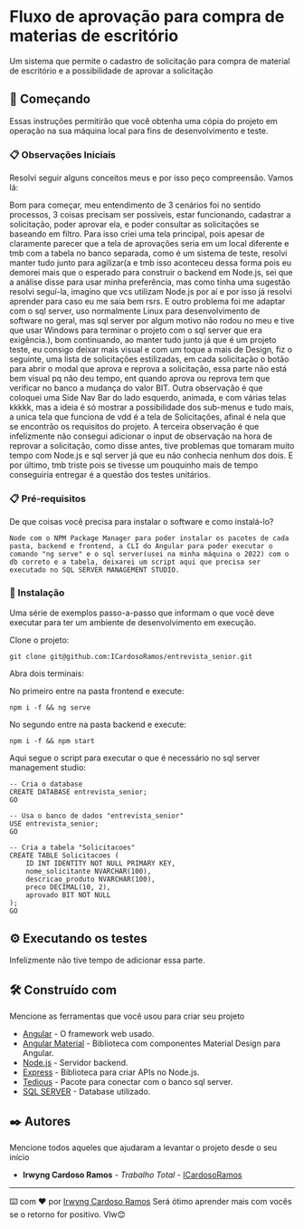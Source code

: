 # Fluxo de aprovação para compra de materias de escritório

Um sistema que permite o cadastro de solicitação para compra de material de escritório e a possibilidade de aprovar a solicitação

## 🚀 Começando

Essas instruções permitirão que você obtenha uma cópia do projeto em operação na sua máquina local para fins de desenvolvimento e teste.

### 📋 Observações Iniciais

Resolvi seguir alguns conceitos meus e por isso peço compreensão. Vamos lá:

Bom para começar, meu entendimento de 3 cenários foi no sentido processos, 3 coisas precisam ser possíveis, estar funcionando, cadastrar a solicitação, poder aprovar ela, e poder consultar as solicitações se baseando em filtro. Para isso criei uma tela principal, pois apesar de claramente parecer que a tela de aprovações seria em um local diferente e tmb com a tabela no banco separada, como é um sistema de teste, resolvi manter tudo junto para agilizar(a e tmb isso aconteceu dessa forma pois eu demorei mais que o esperado para construir o backend em Node.js, sei que a análise disse para usar minha preferência, mas como tinha uma sugestão resolvi seguí-la, imagino que vcs utilizam Node.js por aí e por isso já resolvi aprender para caso eu me saia bem rsrs. E outro problema foi me adaptar com o sql server, uso normalmente Linux para desenvolvimento de software no geral, mas sql server por algum motivo não rodou no meu e tive que usar Windows para terminar o projeto com o sql server que era exigência.), bom continuando, ao manter tudo junto já que é um projeto teste, eu consigo deixar mais visual e com um toque a mais de Design, fiz o seguinte, uma lista de solicitações estilizadas, em cada solicitação o botão para abrir o modal que aprova e reprova a solicitação, essa parte não está bem visual pq não deu tempo, ent quando aprova ou reprova tem que verificar no banco a mudança do valor BIT.
Outra observação é que coloquei uma Side Nav Bar do lado esquerdo, animada, e com várias telas kkkkk, mas a ideia é só mostrar a possibilidade dos sub-menus e tudo mais, a unica tela que funciona de vdd é a tela de Solicitações, afinal é nela que se encontrão os requisitos do projeto.
A terceira observação é que infelizmente não consegui adicionar o input de observação na hora de reprovar a solicitação, como disse antes, tive problemas que tomaram muito tempo com Node.js e sql server já que eu não conhecia nenhum dos dois.
E por último, tmb triste pois se tivesse um pouquinho mais de tempo conseguiria entregar é a questão dos testes unitários.

### 📋 Pré-requisitos

De que coisas você precisa para instalar o software e como instalá-lo?

```
Node com o NPM Package Manager para poder instalar os pacotes de cada pasta, backend e frontend, a CLI do Angular para poder executar o comando "ng serve" e o sql server(usei na minha máquina o 2022) com o db correto e a tabela, deixarei um script aqui que precisa ser executado no SQL SERVER MANAGEMENT STUDIO.
```

### 🔧 Instalação

Uma série de exemplos passo-a-passo que informam o que você deve executar para ter um ambiente de desenvolvimento em execução.

Clone o projeto:

```
git clone git@github.com:ICardosoRamos/entrevista_senior.git
```

Abra dois terminais:

No primeiro entre na pasta frontend e execute:

```
npm i -f && ng serve
```

No segundo entre na pasta backend e execute:

```
npm i -f && npm start
```

Aqui segue o script para executar o que é necessário no sql server management studio:

```
-- Cria o database
CREATE DATABASE entrevista_senior;
GO

-- Usa o banco de dados "entrevista_senior"
USE entrevista_senior;
GO

-- Cria a tabela "Solicitacoes"
CREATE TABLE Solicitacoes (
    ID INT IDENTITY NOT NULL PRIMARY KEY,
    nome_solicitante NVARCHAR(100),
    descricao_produto NVARCHAR(100),
	preco DECIMAL(10, 2),
    aprovado BIT NOT NULL
);
GO
```

## ⚙️ Executando os testes

Infelizmente não tive tempo de adicionar essa parte.

## 🛠️ Construído com

Mencione as ferramentas que você usou para criar seu projeto

* [Angular](https://angular.dev/overview) - O framework web usado.
* [Angular Material](https://material.angular.io/components/categories) - Biblioteca com componentes Material Design para Angular.
* [Node.js](https://nodejs.org/docs/latest/api/) - Servidor backend.
* [Express](https://expressjs.com/pt-br/starter/installing.html) - Biblioteca para criar APIs no Node.js.
* [Tedious](https://tediousjs.github.io/tedious/) - Pacote para conectar com o banco sql server.
* [SQL SERVER](https://learn.microsoft.com/pt-br/sql/connect/node-js/step-3-proof-of-concept-connecting-to-sql-using-node-js?view=sql-server-ver16) - Database utilizado.

## ✒️ Autores

Mencione todos aqueles que ajudaram a levantar o projeto desde o seu início

* **Irwyng Cardoso Ramos** - *Trabalho Total* - [ICardosoRamos](https://github.com/ICardosoRamos)

---
⌨️ com ❤️ por [Irwyng Cardoso Ramos](https://github.com/ICardosoRamos) Será ótimo aprender mais com vocês se o retorno for positivo. Vlw😊

